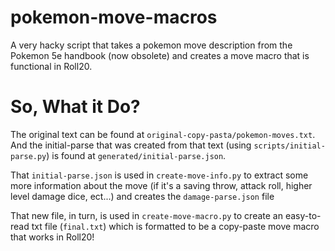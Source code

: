 # pokemon-move-macros
A very hacky script that takes a pokemon move description from the Pokemon 5e handbook (now obsolete) and creates a move macro that is functional in Roll20.

# So, What it Do?
The original text can be found at `original-copy-pasta/pokemon-moves.txt`. 
And the initial-parse that was created from that text (using `scripts/initial-parse.py`) is found at `generated/initial-parse.json`.

That `initial-parse.json` is used in `create-move-info.py` to extract some more information about the move (if it's a saving throw, attack roll, higher level damage dice, ect...) and creates the `damage-parse.json` file

That new file, in turn, is used in `create-move-macro.py` to create an easy-to-read txt file (`final.txt`) which is formatted to be a copy-paste move macro that works in Roll20!
